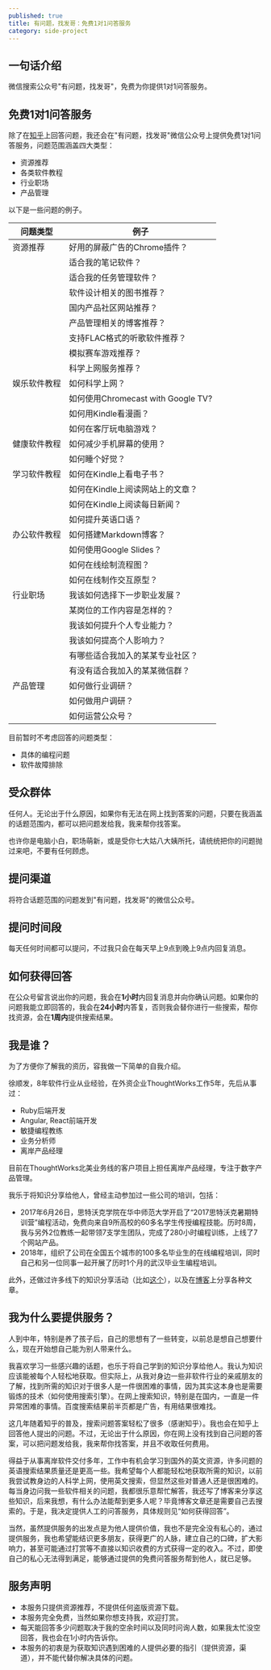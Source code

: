 ```yaml
---
published: true
title: 有问题，找发哥：免费1对1问答服务
category: side-project
---
```

## 一句话介绍

微信搜索公众号"有问题，找发哥"，免费为你提供1对1问答服务。

## 免费1对1问答服务

除了在[知乎](https://www.zhihu.com/people/xu-shun-fa-68?utm_source=wechat_session&utm_medium=social&utm_oi=836692033744801792)上回答问题，我还会在"有问题，找发哥"微信公众号上提供免费1对1问答服务，问题范围涵盖四大类型：

- 资源推荐
- 各类软件教程
- 行业职场
- 产品管理

以下是一些问题的例子。

| 问题类型     | 例子                               |
| ------------ | ---------------------------------- |
| 资源推荐     | 好用的屏蔽广告的Chrome插件？       |
|              | 适合我的笔记软件？                 |
|              | 适合我的任务管理软件？             |
|              | 软件设计相关的图书推荐？           |
|              | 国内产品社区网站推荐？             |
|              | 产品管理相关的博客推荐？           |
|              | 支持FLAC格式的听歌软件推荐？       |
|              | 模拟赛车游戏推荐？                 |
|              | 科学上网服务推荐？                 |
| 娱乐软件教程 | 如何科学上网？                     |
|              | 如何使用Chromecast with Google TV? |
|              | 如何用Kindle看漫画？               |
|              | 如何在客厅玩电脑游戏？             |
| 健康软件教程 | 如何减少手机屏幕的使用？           |
|              | 如何睡个好觉？                     |
| 学习软件教程 | 如何在Kindle上看电子书？           |
|              | 如何在Kindle上阅读网站上的文章？   |
|              | 如何在Kindle上阅读每日新闻？       |
|              | 如何提升英语口语？                 |
| 办公软件教程 | 如何搭建Markdown博客？             |
|              | 如何使用Google Slides？            |
|              | 如何在线绘制流程图？               |
|              | 如何在线制作交互原型？             |
| 行业职场     | 我该如何选择下一步职业发展？       |
|              | 某岗位的工作内容是怎样的？         |
|              | 我该如何提升个人专业能力？         |
|              | 我该如何提高个人影响力？           |
|              | 有哪些适合我加入的某某专业社区？   |
|              | 有没有适合我加入的某某微信群？     |
| 产品管理     | 如何做行业调研？                   |
|              | 如何做用户调研？                   |
|              | 如何运营公众号？                   |

目前暂时不考虑回答的问题类型：

- 具体的编程问题
- 软件故障排除

## 受众群体

任何人。无论出于什么原因，如果你有无法在网上找到答案的问题，只要在我涵盖的话题范围内，都可以把问题发给我，我来帮你找答案。

也许你是电脑小白，职场萌新，或是受你七大姑八大姨所托，请统统把你的问题抛过来吧，不要有任何顾虑。

## 提问渠道

将符合话题范围的问题发到"有问题，找发哥"的微信公众号。

## 提问时间段

每天任何时间都可以提问，不过我只会在每天早上9点到晚上9点内回复消息。

## 如何获得回答

在公众号留言说出你的问题，我会在**1小时**内回复消息并向你确认问题。如果你的问题我能立即回答的，我会在**24小时**内答复，否则我会替你进行一些搜索，帮你找资源，会在**1周内**提供搜索结果。

## 我是谁？

为了方便你了解我的资历，容我做一下简单的自我介绍。

徐顺发，8年软件行业从业经验，在外资企业ThoughtWorks工作5年，先后从事过：

- Ruby后端开发
- Angular, React前端开发
- 敏捷编程教练
- 业务分析师
- 离岸产品经理

目前在ThoughtWorks北美业务线的客户项目上担任离岸产品经理，专注于数字产品管理。

我乐于将知识分享给他人，曾经主动参加过一些公司的培训，包括：

- 2017年6月26日，思特沃克学院在华中师范大学开启了“2017思特沃克暑期特训营”编程活动，免费向来自9所高校的60多名学生传授编程技能。历时8周，我与另外2位教练一起带领7支学生团队，完成了280小时编程训练，上线了7个网站产品。
- 2018年，组织了公司在全国五个城市的100多名毕业生的在线编程培训，同时自己和另一位同事一起开展了历时1个月的武汉毕业生编程培训。

此外，还做过许多线下的知识分享活动（比如[这个](https://goooooouwa.fun/assets/download/2020-09-18-shi-jie-li-shi-session-script.html#2)），以及在[博客](https://goooooouwa.fun/)上分享各种文章。

## 我为什么要提供服务？

人到中年，特别是养了孩子后，自己的思想有了一些转变，以前总是想自己想要什么，现在开始想自己能为别人带来什么。

我喜欢学习一些感兴趣的话题，也乐于将自己学到的知识分享给他人。我认为知识应该能被每个人轻松地获取。但实际上，从我对身边一些非软件行业的亲戚朋友的了解，找到所需的知识对于很多人是一件很困难的事情，因为其实这本身也是需要锻炼的技术（如何使用搜索引擎）。在网上搜索知识，特别是在国内，一直是一件异常困难的事情。百度搜索结果前半页都是广告，有用结果很难找。

这几年随着知乎的普及，搜索问题答案轻松了很多（感谢知乎）。我也会在知乎上回答他人提出的问题。不过，无论出于什么原因，你在网上没有找到自己问题的答案，可以把问题发给我，我来帮你找答案，并且不收取任何费用。

得益于从事离岸软件交付多年，工作中有机会学习到国外的英文资源，许多问题的英语搜索结果质量还是更高一些。我希望每个人都能轻松地获取所需的知识，以前我尝试教身边的人科学上网，使用英文搜索，但显然这些对普通人还是很困难的。每当身边问我一些软件相关的问题，我都很乐意帮忙解答，我还写了博客来分享这些知识，后来我想，有什么办法能帮到更多人呢？毕竟博客文章还是需要自己去搜索的。于是，我决定提供人工的问答服务，具体规则见“如何获得回答”。

当然，虽然提供服务的出发点是为他人提供价值，我也不是完全没有私心的，通过提供服务，我也希望能结识更多朋友，获得更广的人脉，建立自己的口碑，扩大影响力，甚至可能通过打赏等不直接以知识收费的方式获得一定的收入。不过，即使自己的私心无法得到满足，能够通过提供的免费问答服务帮到他人，就已足够。

## 服务声明

- 本服务只提供资源推荐，不提供任何盗版资源下载。
- 本服务完全免费，当然如果你想支持我，欢迎打赏。
- 每天能回答多少问题取决于我的空余时间以及同时问询人数，如果我太忙没空回答，我也会在1小时内告诉你。
- 本服务的初衷是为获取知识遇到困难的人提供必要的指引（提供资源，渠道），并不能代替你解决具体的问题。


